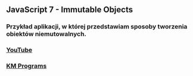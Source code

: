 ## JavaScript 7 - Immutable Objects

### Przykład aplikacji, w której przedstawiam sposoby tworzenia obiektów niemutowalnych.

### [YouTube](https://www.youtube.com/watch?v=piisjgmBdDY&list=PLCXqHvi_kahxT4VlB0TCQO0IjzocREcII&index=7)
### [KM Programs](https://km-programs.pl/)
